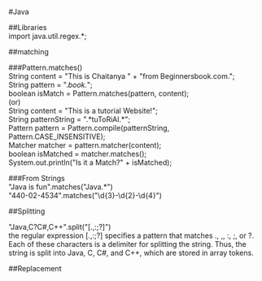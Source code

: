 #Java  
  
  
##Libraries  
import java.util.regex.*;   
  
  
##matching  
  
###Pattern.matches()  
String content = "This is Chaitanya " + "from Beginnersbook.com.";  
String pattern = ".*book.*";  
boolean isMatch = Pattern.matches(pattern, content);  
(or)  
String content = "This is a tutorial Website!";  
String patternString = ".\*tuToRiAl.\*";  
Pattern pattern = Pattern.compile(patternString, Pattern.CASE_INSENSITIVE);  
Matcher matcher = pattern.matcher(content);  
boolean isMatched = matcher.matches();  
System.out.println("Is it a Match?" + isMatched);  
  
###From Strings  
"Java is fun".matches("Java.*")  
"440-02-4534".matches("\\d{3}-\\d{2}-\\d{4}")  
  
##Splitting  
  
"Java,C?C#,C++".split("[.,:;?]")  
the regular expression [.,:;?] specifies a pattern that matches ., ,, :, ;, or ?.  
Each of these characters is a delimiter for splitting the string. Thus, the string is split into
Java, C, C#, and C++, which are stored in array tokens.  
  
##Replacement  
